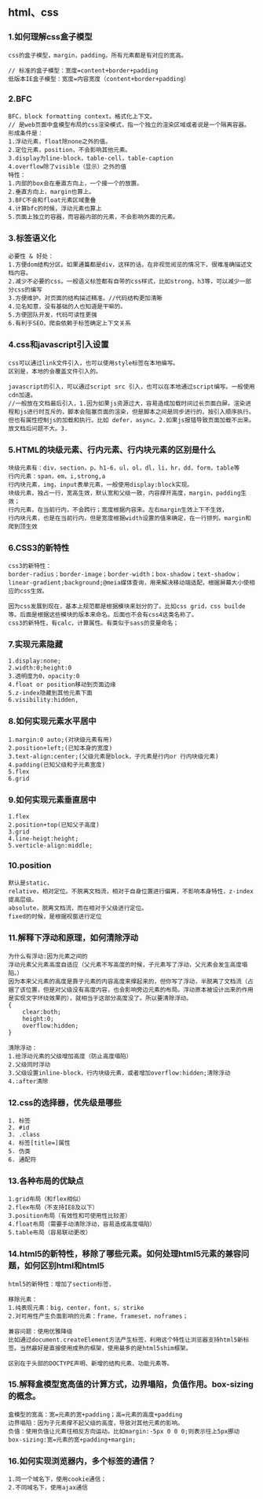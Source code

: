 ## html、css

### 1.如何理解css盒子模型

```
css的盒子模型，margin，padding。所有元素都是有对应的宽高。

// 标准的盒子模型：宽度=content+border+padding
低版本IE盒子模型：宽度=内容宽度（content+border+padding）
```

### 2.BFC

```
BFC，block formatting context。格式化上下文。
// 是web页面中盒模型布局的css渲染模式，指一个独立的渲染区域或者说是一个隔离容器。
形成条件是：
1.浮动元素，float除none之外的值。
2.定位元素，position，不会影响其他元素。
3.display为line-block，table-cell，table-caption
4.overflow除了visible（显示）之外的值
特性：
1.内部的box会在垂直方向上，一个接一个的放置。
2.垂直方向上，margin也算上。
3.BFC不会和float元素区域重叠
4.计算bfc的时候，浮动元素也算上
5.页面上独立的容器，而容器内部的元素，不会影响外面的元素。
```

### 3.标签语义化

```
必要性 & 好处：
1.方便dom结构分区。如果通篇都是div，这样的话，在非视觉阅览的情况下，很难准确描述文档内容。
2.减少不必要的css。一般语义标签都有自带的css样式，比如strong，h3等，可以减少一部分css的编写
3.方便维护。对页面的结构描述精准。//代码结构更加清晰
4.见名知意，没有基础的人也知道是干嘛的。
5.方便团队开发，代码可读性更强
6.有利于SEO，爬虫依赖于标签确定上下文关系
```

### 4.css和javascript引入设置

```
css可以通过link文件引入，也可以使用style标签在本地编写。
区别是，本地的会覆盖文件引入的。

javascript的引入，可以通过script src 引入，也可以在本地通过script编写。一般使用cdn加速。
//一般放在文档最后引入，1.因为如果js资源过大，容易造成加载时间过长页面白屏。渲染进程和js进行时互斥的，脚本会阻塞页面的渲染，但是脚本之间是同步进行的，按引入顺序执行。但也有属性控制js的加载和执行。比如 defer，async。2.如果js报错导致页面加载不出来。放文档后问题不大。3.
```

### 5.HTML的块级元素、行内元素、行内块元素的区别是什么

```
块级元素有：div，section，p，h1-6，ul，ol，dl，li，hr，dd，form，table等
行内元素：span，em，i,strong,a
行内块元素，img，input表单元素，一般使用display:block实现。
块级元素，独占一行，宽高生效，默认宽和父级一致，内容撑开高度，margin，padding生效；
行内元素，在当前行内，不会跨行；宽度根据内容来。左右margin生效上下不生效，
行内块元素，也是在当前行内，但是宽度根据width设置的值来确定，在一行排列。margin和爬到顶生效
```

### 6.CSS3的新特性

```
css3的新特性：
border-radius；border-image；border-width；box-shadow；text-shadow；linear-gradient;background;@meia媒体查询，用来解决移动端适配，根据屏幕大小使相应的css生效。

因为css发展到现在，基本上规范都是根据模块来划分的了。比如css grid，css builde等。后面是根据这些模块的版本来命名。后面也不会有css4这类名称了。
css3的新特性，有calc，计算属性。有类似于sass的变量命名；
```

### 7.实现元素隐藏

```
1.display:none;
2.width:0;height:0
3.透明度为0，opacity:0
4.float or position移动到页面边缘
5.z-index隐藏到其他元素下面
6.visibility:hidden,
```

### 8.如何实现元素水平居中

```
1.margin:0 auto;(对块级元素有用)
2.position+left;(已知本身的宽度)
3.text-align:center;(父级元素是block，子元素是行内or 行内块级元素)
4.padding(已知父级和子元素宽度)
5.flex 
6.grid
```

### 9.如何实现元素垂直居中

```
1.flex
2.position+top(已知父子高度)
3.grid
4.line-heigt:height;
5.verticle-align:middle;
```

###  10.position

```
默认是static，
relative，相对定位。不脱离文档流，相对于自身位置进行偏离，不影响本身特性，z-index提高层级。
absolute，脱离文档流，而在相对于父级进行定位。
fixed的时候，是根据视窗进行定位
```

### 11.解释下浮动和原理，如何清除浮动

```
为什么有浮动:因为元素之间的
浮动元素父元素高度自适应（父元素不写高度的时候，子元素写了浮动，父元素会发生高度塌陷。）
因为本来父元素的高度是靠子元素的内容高度来撑起来的，但你写了浮动，半脱离了文档流（占据了该位置，但是对父级没有高度内容，也会影响旁边元素的布局。浮动原本被设计出来的作用是实现文字环绕效果的），就相当于这部分高度没了。所以要清除浮动。
{
	clear:both;
	height:0;
	overflow:hidden;
}

清除浮动：
1.给浮动元素的父级增加高度（防止高度塌陷）
2.父级同时浮动
3.父级设置inline-block，行内块级元素，或者增加overflow:hidden;清除浮动
4.:after清除
```

### 12.css的选择器，优先级是哪些

```
1. 标签
2. #id
3. .class
4. 标签[title=]属性
5. 伪类
6. 通配符
```

### 13.各种布局的优缺点

```
1.grid布局（和flex相似）
2.flex布局（不支持IE8及以下）
3.position布局（有效性和可使用性比较差）
4.float布局（需要手动清除浮动，容易造成高度塌陷）
5.table布局（容易联动更改）
```

### 14.html5的新特性，移除了哪些元素。如何处理html5元素的兼容问题，如何区别html和html5

```
html5的新特性：增加了section标签，

移除元素：
1.纯表现元素：big，center，font，s，strike
2.对可用性产生负面影响的元素：frame，frameset，noframes；

兼容问题：使用优雅降级
比如通过document.createElement方法产生标签，利用这个特性让浏览器支持html5新标签。当然最好是直接使用成熟的框架，使用最多的是html5shim框架。

区别在于头部的DOCTYPE声明、新增的结构元素、功能元素等。
```

### 15.解释盒模型宽高值的计算方式，边界塌陷，负值作用。box-sizing的概念。

```
盒模型的宽高：宽=元素的宽+padding；高=元素的高度+padding
边界塌陷：因为子元素撑不起父级的高度，导致对其他元素的影响。
负值：使用负值让元素往相反方向运动。比如margin:-5px 0 0 0;则表示往上5px挪动
box-sizing:宽=元素的宽+padding+margin;
```

### 16.如何实现浏览器内，多个标签的通信？

```
1.同一个域名下，使用cookie通信；
2.不同域名下，使用ajax通信
```

### 